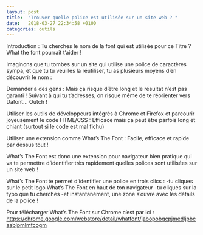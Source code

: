 ```yaml
---
layout: post
title:  "Trouver quelle police est utilisée sur un site web ? "
date:   2018-03-27 22:34:58 +0100
categories: outils
---
```

Introduction : Tu cherches le nom de la font qui est utilisée pour ce Titre ? What the font pourrait t’aider !

Imaginons que tu tombes sur un site qui utilise une police de caractères sympa, et que tu tu veuilles la réutiliser, tu as plusieurs moyens d’en découvrir le nom :

Demander à des gens : Mais ça risque d’être long et le résultat n’est pas garanti ! Suivant à qui tu t’adresses, on risque même de te réorienter vers Dafont… Outch !

Utiliser les outils de développeurs intégrés à Chrome et Firefox et parcourir joyeusement le code HTML/CSS : Efficace mais ça peut être parfois long et chiant (surtout si le code est mal fichu)

Utiliser une extension comme What’s The Font : Facile, efficace et rapide par dessus tout !

What’s The Font est donc une extension pour navigateur bien pratique qui va te permettre d’identifier très rapidement quelles polices sont utilisées sur un site web !

What’s The Font te permet d’identifier une police en trois clics :
  -tu cliques sur le petit logo What’s The Font en haut de ton navigateur
  -tu cliques sur la typo que tu cherches
  -et instantanément, une zone s’ouvre avec les détails de la police !

Pour télécharger What’s The Font sur Chrome c’est par ici :
https://chrome.google.com/webstore/detail/whatfont/jabopobgcpjmedljpbcaablpmlmfcogm
